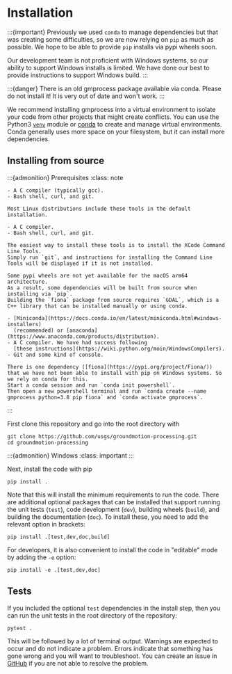 # Installation

:::{important}
Previously we used `conda` to manage dependencies but that was creating some difficulties, so we are now relying on `pip` as much as possible.
We hope to be able to provide `pip` installs via pypi wheels soon.

Our development team is not proficient with Windows systems, so our ability to support Windows installs is limited.
We have done our best to provide instructions to support Windows build.
:::

:::{danger}
There is an old gmprocess package available via conda.
Please do not install it!
It is very out of date and won't work.
:::

We recommend installing gmprocess into a virtual environment to isolate your code from other projects that might create conflicts.
You can use the Python3 [`venv`](https://docs.python.org/3/library/venv.html) module or [conda](https://conda.io/projects/conda/en/latest/user-guide/tasks/manage-environments.html) to create and manage virtual environments.
Conda generally uses more space on your filesystem, but it can install more dependencies.

## Installing from source

:::{admonition} Prerequisites
:class: note

```{tab} Linux
- A C compiler (typically gcc).
- Bash shell, curl, and git.

Most Linux distributions include these tools in the default installation.
```

```{tab} macOS
- A C compiler.
- Bash shell, curl, and git.

The easiest way to install these tools is to install the XCode Command Line Tools.
Simply run `git`, and instructions for installing the Command Line Tools will be displayed if it is not installed.

Some pypi wheels are not yet available for the macOS arm64 architecture.
As a result, some dependencies will be built from source when installing via `pip`.
Building the `fiona` package from source requires `GDAL`, which is a C++ library that can be installed manually or using conda.
```

```{tab} Windows
- [Miniconda](https://docs.conda.io/en/latest/miniconda.html#windows-installers) 
  (recommended) or [anaconda](https://www.anaconda.com/products/distribution).
- A C compiler. We have had success following 
  [these instructions](https://wiki.python.org/moin/WindowsCompilers).
- Git and some kind of console.

There is one dependency ([fiona](https://pypi.org/project/Fiona/)) that we have not been able to install with pip on Windows systems. So we rely on conda for this.
Start a conda session and run `conda init powershell`.
Then open a new powershell terminal and run `conda create --name gmprocess python=3.8 pip fiona` and `conda activate gmprocess`.
```

:::

First clone this repository and go into the root directory with

```term
git clone https://github.com/usgs/groundmotion-processing.git
cd groundmotion-processing
```

:::{admonition} Windows
:class: important
:::

Next, install the code with pip

```term
pip install .
```

Note that this will install the minimum requirements to run the code.
There are additional optional packages that can be installed that support running the unit tests (`test`), code development (`dev`), building wheels (`build`), and building the documentation (`doc`).
To install these, you need to add the relevant option in brackets:

```term
pip install .[test,dev,doc,build]
```

For developers, it is also convenient to install the code in "editable" mode by adding the `-e` option:

```term
pip install -e .[test,dev,doc]
```

## Tests

If you included the optional `test` dependencies in the install step, then you can run the unit tests in the root directory of the repository:

```term
pytest .
```

This will be followed by a lot of terminal output.
Warnings are expected to occur and do not indicate a problem.
Errors indicate that something has gone wrong and you will want to troubleshoot.
You can create an issue in [GitHub](https://github.com/usgs/groundmotion-processing/issues) if you are not able to resolve the problem.
